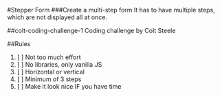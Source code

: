 #Stepper Form
###Create a multi-step form
It has to have multiple steps, which are not displayed all at once.

##colt-coding-challenge-1
Coding challenge by Colt Steele

##Rules
1. [ ] Not too much effort
2. [ ] No libraries, only vanilla JS
3. [ ] Horizontal or vertical
4. [ ] Minimum of 3 steps
5. [ ] Make it look nice IF you have time
